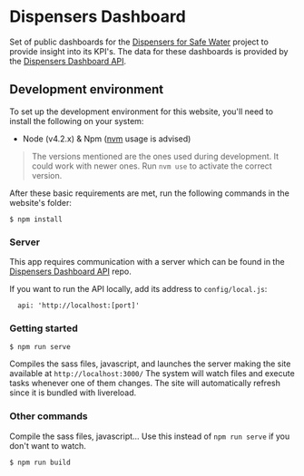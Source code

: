 # Dispensers Dashboard
Set of public dashboards for the [Dispensers for Safe Water](http://www.evidenceaction.org/dispensersforsafewater) project to provide insight into its KPI's. The data for these dashboards is provided by the [Dispensers Dashboard API](https://github.com/evidenceaction/Dispensers-Dashboard-API).

## Development environment
To set up the development environment for this website, you'll need to install the following on your system:

- Node (v4.2.x) & Npm ([nvm](https://github.com/creationix/nvm) usage is advised)

> The versions mentioned are the ones used during development. It could work with newer ones.
  Run `nvm use` to activate the correct version.

After these basic requirements are met, run the following commands in the website's folder:
```
$ npm install
```

### Server
This app requires communication with a server which can be found in the [Dispensers Dashboard API](https://github.com/evidenceaction/Dispensers-Dashboard-API) repo.

If you want to run the API locally, add its address to `config/local.js`:
```
  api: 'http://localhost:[port]'
```

### Getting started

```
$ npm run serve
```
Compiles the sass files, javascript, and launches the server making the site available at `http://localhost:3000/`
The system will watch files and execute tasks whenever one of them changes.
The site will automatically refresh since it is bundled with livereload.

### Other commands
Compile the sass files, javascript... Use this instead of ```npm run serve``` if you don't want to watch.
```
$ npm run build
```
